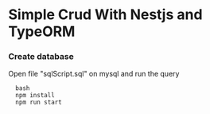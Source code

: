 # Simple Crud With Nestjs and TypeORM

### Create database
Open file "sqlScript.sql" on mysql and run the query

```
  bash
  npm install
  npm run start

```